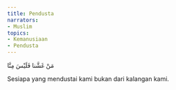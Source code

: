 ```yaml
---
title: Pendusta
narrators:
- Muslim
topics:
- Kemanusiaan
- Pendusta
---
```


<p lang="ar">
مَنْ غَشَّنا فَلَيْسَ مِنَّا
</p>

Sesiapa yang mendustai kami bukan dari kalangan kami.
